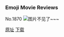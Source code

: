 ### Emoji Movie Reviews
No.1870
![图片不见了~~~](https://imgs.xkcd.com/comics/emoji_movie_reviews.png)

[原址](https://xkcd.com//1870) [下载](https://imgs.xkcd.com/comics/emoji_movie_reviews.png)

